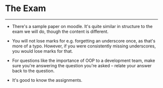 # The Exam

---

* There's a sample paper on moodle. It's quite similar in structure to the exam we will do, though the content is different.

* You will not lose marks for e.g. forgetting an underscore once, as that's more of a typo. However, if you were consistently missing underscores, you would lose marks for that.

* For questions like the importance of OOP to a development team, make sure you're answering the question you're asked – relate your answer back to the question.

* It's good to know the assignments.